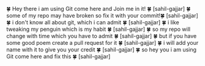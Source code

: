 🍀 Hey there i am using Git come here and Join me in it! 🍀                                                                                   [sahil-gajjar]
🍀 some of my repo may have broken so fix it with your commit!🍀                                                                              [sahil-gajjar]
🍀 i don't know all about git, which i can admit 🍀                                                                                           [sahil-gajjar]
🍀 i like tweaking my penguin which is my habit 🍀                                                                                            [sahil-gajjar]
🍀 so my repo will change with time which you have to admit 🍀                                                                                [sahil-gajjar]
🍀 but if you have some good poem create a pull request for it 🍀                                                                             [sahil-gajjar]
🍀 i will add your name with it to give you your credit 🍀                                                                                    [sahil-gajjar]
🍀 so hey you i am using Git come here and fix this 🍀                                                                                        [sahil-gajjar]
